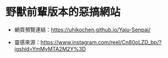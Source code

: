 # 野獸前輩版本的惡搞網站

* 網頁預覽連結：https://uhikochen.github.io/Yaju-Senpai/

* 靈感來源：https://www.instagram.com/reel/Cn80oLZD_bp/?igshid=YmMyMTA2M2Y%3D